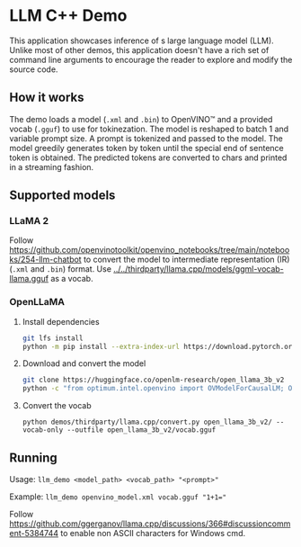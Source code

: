 # LLM C++ Demo

This application showcases inference of s large language model (LLM). Unlike most of other demos, this application doesn't have a rich set of command line arguments to encourage the reader to explore and modify the source code.

## How it works

The demo loads a model (`.xml` and `.bin`) to OpenVINO™ and a provided vocab (`.gguf`) to use for tokinezation. The model is reshaped to batch 1 and variable prompt size. A prompt is tokenized and passed to the model. The model greedily generates token by token until the special end of sentence token is obtained. The predicted tokens are converted to chars and printed in a streaming fashion.

## Supported models

### LLaMA 2

Follow https://github.com/openvinotoolkit/openvino_notebooks/tree/main/notebooks/254-llm-chatbot to convert the model to intermediate representation (IR) (`.xml` and `.bin`) format. Use [../../thirdparty/llama.cpp/models/ggml-vocab-llama.gguf](../../thirdparty/llama.cpp/models/ggml-vocab-llama.gguf) as a vocab.

### OpenLLaMA

1. Install dependencies

   ```sh
   git lfs install
   python -m pip install --extra-index-url https://download.pytorch.org/whl/cpu onnx git+https://github.com/huggingface/optimum-intel.git
   ```

2. Download and convert the model

   ```sh
   git clone https://huggingface.co/openlm-research/open_llama_3b_v2
   python -c "from optimum.intel.openvino import OVModelForCausalLM; OVModelForCausalLM.from_pretrained('open_llama_3b_v2/', export=True).save_pretrained('open_llama_3b_v2/')"
   ```

3. Convert the vocab

   `python demos/thirdparty/llama.cpp/convert.py open_llama_3b_v2/ --vocab-only --outfile open_llama_3b_v2/vocab.gguf`

## Running

Usage: `llm_demo <model_path> <vocab_path> "<prompt>"`

Example: `llm_demo openvino_model.xml vocab.gguf "1+1="`

Follow https://github.com/ggerganov/llama.cpp/discussions/366#discussioncomment-5384744 to enable non ASCII characters for Windows cmd.

